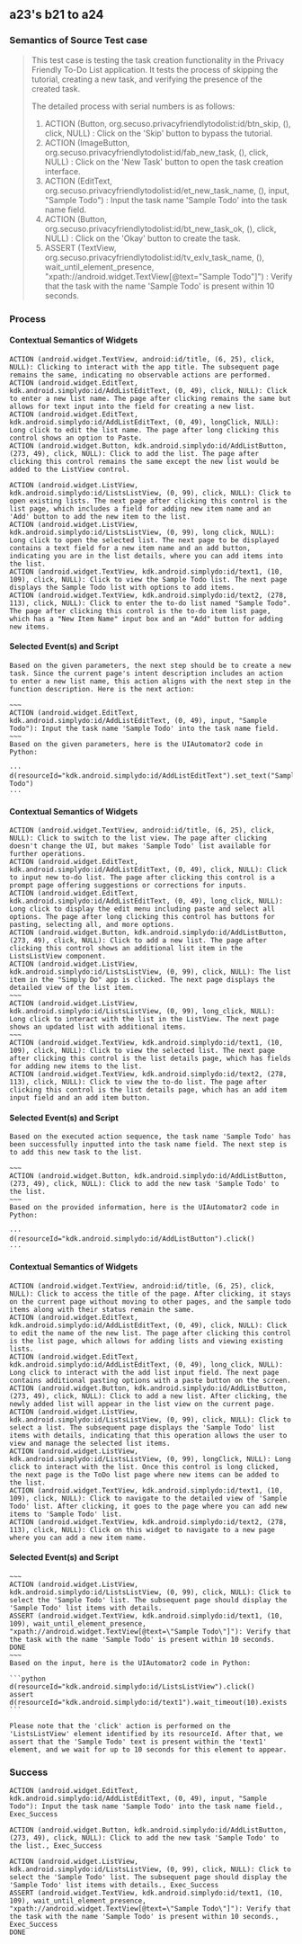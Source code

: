 ## a23's b21 to a24

### Semantics of Source Test case
> This test case is testing the task creation functionality in the Privacy Friendly To-Do List application. It tests the process of skipping the tutorial, creating a new task, and verifying the presence of the created task.
> 
> The detailed process with serial numbers is as follows:
> 
> 1. ACTION (Button, org.secuso.privacyfriendlytodolist:id/btn_skip, (), click, NULL) : Click on the 'Skip' button to bypass the tutorial.
> 2. ACTION (ImageButton, org.secuso.privacyfriendlytodolist:id/fab_new_task, (), click, NULL) : Click on the 'New Task' button to open the task creation interface.
> 3. ACTION (EditText, org.secuso.privacyfriendlytodolist:id/et_new_task_name, (), input, "Sample Todo") : Input the task name 'Sample Todo' into the task name field.
> 4. ACTION (Button, org.secuso.privacyfriendlytodolist:id/bt_new_task_ok, (), click, NULL) : Click on the 'Okay' button to create the task.
> 5. ASSERT (TextView, org.secuso.privacyfriendlytodolist:id/tv_exlv_task_name, (), wait_until_element_presence, "xpath://android.widget.TextView[@text=\"Sample Todo\"]") : Verify that the task with the name 'Sample Todo' is present within 10 seconds.

### Process
#### Contextual Semantics of Widgets
````
ACTION (android.widget.TextView, android:id/title, (6, 25), click, NULL): Clicking to interact with the app title. The subsequent page remains the same, indicating no observable actions are performed.
ACTION (android.widget.EditText, kdk.android.simplydo:id/AddListEditText, (0, 49), click, NULL): Click to enter a new list name. The page after clicking remains the same but allows for text input into the field for creating a new list.
ACTION (android.widget.EditText, kdk.android.simplydo:id/AddListEditText, (0, 49), longClick, NULL): Long click to edit the list name. The page after long clicking this control shows an option to Paste.
ACTION (android.widget.Button, kdk.android.simplydo:id/AddListButton, (273, 49), click, NULL): Click to add the list. The page after clicking this control remains the same except the new list would be added to the ListView control.

ACTION (android.widget.ListView, kdk.android.simplydo:id/ListsListView, (0, 99), click, NULL): Click to open existing lists. The next page after clicking this control is the list page, which includes a field for adding new item name and an 'Add' button to add the new item to the list.
ACTION (android.widget.ListView, kdk.android.simplydo:id/ListsListView, (0, 99), long click, NULL): Long click to open the selected list. The next page to be displayed contains a text field for a new item name and an add button, indicating you are in the list details, where you can add items into the list.
ACTION (android.widget.TextView, kdk.android.simplydo:id/text1, (10, 109), click, NULL): Click to view the Sample Todo list. The next page displays the Sample Todo list with options to add items.
ACTION (android.widget.TextView, kdk.android.simplydo:id/text2, (278, 113), click, NULL): Click to enter the to-do list named "Sample Todo". The page after clicking this control is the to-do item list page, which has a "New Item Name" input box and an "Add" button for adding new items.

````

#### Selected Event(s) and Script
````
Based on the given parameters, the next step should be to create a new task. Since the current page's intent description includes an action to enter a new list name, this action aligns with the next step in the function description. Here is the next action:

~~~
ACTION (android.widget.EditText, kdk.android.simplydo:id/AddListEditText, (0, 49), input, "Sample Todo"): Input the task name 'Sample Todo' into the task name field.
~~~
Based on the given parameters, here is the UIAutomator2 code in Python:

···
d(resourceId="kdk.android.simplydo:id/AddListEditText").set_text("Sample Todo")
···
````
#### Contextual Semantics of Widgets
````
ACTION (android.widget.TextView, android:id/title, (6, 25), click, NULL): Click to switch to the list view. The page after clicking doesn't change the UI, but makes 'Sample Todo' list available for further operations.
ACTION (android.widget.EditText, kdk.android.simplydo:id/AddListEditText, (0, 49), click, NULL): Click to input new to-do list. The page after clicking this control is a prompt page offering suggestions or corrections for inputs.
ACTION (android.widget.EditText, kdk.android.simplydo:id/AddListEditText, (0, 49), long_click, NULL): Long click to display the edit menu including paste and select all options. The page after long clicking this control has buttons for pasting, selecting all, and more options.
ACTION (android.widget.Button, kdk.android.simplydo:id/AddListButton, (273, 49), click, NULL): Click to add a new list. The page after clicking this control shows an additional list item in the ListsListView component.
ACTION (android.widget.ListView, kdk.android.simplydo:id/ListsListView, (0, 99), click, NULL): The list item in the "Simply Do" app is clicked. The next page displays the detailed view of the list item.
~~~
ACTION (android.widget.ListView, kdk.android.simplydo:id/ListsListView, (0, 99), long_click, NULL): Long click to interact with the list in the ListView. The next page shows an updated list with additional items.
~~~
ACTION (android.widget.TextView, kdk.android.simplydo:id/text1, (10, 109), click, NULL): Click to view the selected list. The next page after clicking this control is the list details page, which has fields for adding new items to the list.
ACTION (android.widget.TextView, kdk.android.simplydo:id/text2, (278, 113), click, NULL): Click to view the to-do list. The page after clicking this control is the list details page, which has an add item input field and an add item button.

````

#### Selected Event(s) and Script
````
Based on the executed action sequence, the task name 'Sample Todo' has been successfully inputted into the task name field. The next step is to add this new task to the list. 

~~~
ACTION (android.widget.Button, kdk.android.simplydo:id/AddListButton, (273, 49), click, NULL): Click to add the new task 'Sample Todo' to the list.
~~~
Based on the provided information, here is the UIAutomator2 code in Python:

···
d(resourceId="kdk.android.simplydo:id/AddListButton").click()
···
````
#### Contextual Semantics of Widgets
````
ACTION (android.widget.TextView, android:id/title, (6, 25), click, NULL): Click to access the title of the page. After clicking, it stays on the current page without moving to other pages, and the sample todo items along with their status remain the same.
ACTION (android.widget.EditText, kdk.android.simplydo:id/AddListEditText, (0, 49), click, NULL): Click to edit the name of the new list. The page after clicking this control is the list page, which allows for adding lists and viewing existing lists.
ACTION (android.widget.EditText, kdk.android.simplydo:id/AddListEditText, (0, 49), long_click, NULL): Long click to interact with the add list input field. The next page contains additional pasting options with a paste button on the screen.
ACTION (android.widget.Button, kdk.android.simplydo:id/AddListButton, (273, 49), click, NULL): Click to add a new list. After clicking, the newly added list will appear in the list view on the current page.
ACTION (android.widget.ListView, kdk.android.simplydo:id/ListsListView, (0, 99), click, NULL): Click to select a list. The subsequent page displays the 'Sample Todo' list items with details, indicating that this operation allows the user to view and manage the selected list items.
ACTION (android.widget.ListView, kdk.android.simplydo:id/ListsListView, (0, 99), longClick, NULL): Long click to interact with the list. Once this control is long clicked, the next page is the ToDo list page where new items can be added to the list.
ACTION (android.widget.TextView, kdk.android.simplydo:id/text1, (10, 109), click, NULL): Click to navigate to the detailed view of 'Sample Todo' list. After clicking, it goes to the page where you can add new items to 'Sample Todo' list.
ACTION (android.widget.TextView, kdk.android.simplydo:id/text2, (278, 113), click, NULL): Click on this widget to navigate to a new page where you can add a new item name.

````

#### Selected Event(s) and Script
````
~~~
ACTION (android.widget.ListView, kdk.android.simplydo:id/ListsListView, (0, 99), click, NULL): Click to select the 'Sample Todo' list. The subsequent page should display the 'Sample Todo' list items with details.
ASSERT (android.widget.TextView, kdk.android.simplydo:id/text1, (10, 109), wait_until_element_presence, "xpath://android.widget.TextView[@text=\"Sample Todo\"]"): Verify that the task with the name 'Sample Todo' is present within 10 seconds.
DONE
~~~
Based on the input, here is the UIAutomator2 code in Python:

```python
d(resourceId="kdk.android.simplydo:id/ListsListView").click()
assert d(resourceId="kdk.android.simplydo:id/text1").wait_timeout(10).exists
```

Please note that the 'click' action is performed on the 'ListsListView' element identified by its resourceId. After that, we assert that the 'Sample Todo' text is present within the 'text1' element, and we wait for up to 10 seconds for this element to appear.
````
### Success
````
ACTION (android.widget.EditText, kdk.android.simplydo:id/AddListEditText, (0, 49), input, "Sample Todo"): Input the task name 'Sample Todo' into the task name field., Exec_Success

ACTION (android.widget.Button, kdk.android.simplydo:id/AddListButton, (273, 49), click, NULL): Click to add the new task 'Sample Todo' to the list., Exec_Success

ACTION (android.widget.ListView, kdk.android.simplydo:id/ListsListView, (0, 99), click, NULL): Click to select the 'Sample Todo' list. The subsequent page should display the 'Sample Todo' list items with details., Exec_Success
ASSERT (android.widget.TextView, kdk.android.simplydo:id/text1, (10, 109), wait_until_element_presence, "xpath://android.widget.TextView[@text=\"Sample Todo\"]"): Verify that the task with the name 'Sample Todo' is present within 10 seconds., Exec_Success
DONE
````
